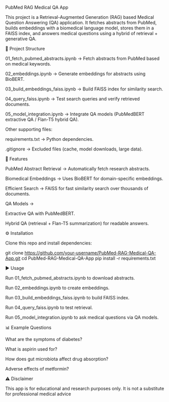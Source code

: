 PubMed RAG Medical QA App

This project is a Retrieval-Augmented Generation (RAG) based Medical Question Answering (QA) application.
It fetches abstracts from PubMed, builds embeddings with a biomedical language model, stores them in a FAISS index, and answers medical questions using a hybrid of retrieval + generative QA.

📂 Project Structure

01_fetch_pubmed_abstracts.ipynb → Fetch abstracts from PubMed based on medical keywords.

02_embeddings.ipynb → Generate embeddings for abstracts using BioBERT.

03_build_embeddings_faiss.ipynb → Build FAISS index for similarity search.

04_query_faiss.ipynb → Test search queries and verify retrieved documents.

05_model_integration.ipynb → Integrate QA models (PubMedBERT extractive QA / Flan-T5 hybrid QA).

Other supporting files:

requirements.txt → Python dependencies.

.gitignore → Excluded files (cache, model downloads, large data).

🚀 Features

PubMed Abstract Retrieval → Automatically fetch research abstracts.

Biomedical Embeddings → Uses BioBERT for domain-specific embeddings.

Efficient Search → FAISS for fast similarity search over thousands of documents.

QA Models →

Extractive QA with PubMedBERT.

Hybrid QA (retrieval + Flan-T5 summarization) for readable answers.

⚙️ Installation

Clone this repo and install dependencies:

git clone https://github.com/your-username/PubMed-RAG-Medical-QA-App.git
cd PubMed-RAG-Medical-QA-App
pip install -r requirements.txt

▶️ Usage

Run 01_fetch_pubmed_abstracts.ipynb to download abstracts.

Run 02_embeddings.ipynb to create embeddings.

Run 03_build_embeddings_faiss.ipynb to build FAISS index.

Run 04_query_faiss.ipynb to test retrieval.

Run 05_model_integration.ipynb to ask medical questions via QA models.

📊 Example Questions

What are the symptoms of diabetes?

What is aspirin used for?

How does gut microbiota affect drug absorption?

Adverse effects of metformin?

⚠️ Disclaimer

This app is for educational and research purposes only.
It is not a substitute for professional medical advice

